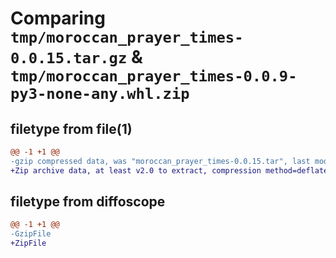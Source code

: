 # Comparing `tmp/moroccan_prayer_times-0.0.15.tar.gz` & `tmp/moroccan_prayer_times-0.0.9-py3-none-any.whl.zip`

## filetype from file(1)

```diff
@@ -1 +1 @@
-gzip compressed data, was "moroccan_prayer_times-0.0.15.tar", last modified: Sun Jun  2 17:17:33 2024, max compression
+Zip archive data, at least v2.0 to extract, compression method=deflate
```

## filetype from diffoscope

```diff
@@ -1 +1 @@
-GzipFile
+ZipFile
```

